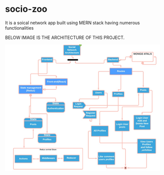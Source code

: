 # socio-zoo
It is a soical network app built using MERN stack having numerous functionalities

BELOW IMAGE IS THE ARCHITECTURE OF THIS PROJECT.


![alt text](https://github.com/NikhilBhardwaj27/socio-zoo/blob/master/client/src/assets/architecture.jpg)
